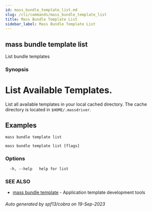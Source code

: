 ```yaml
---
id: mass_bundle_template_list.md
slug: /cli/commands/mass_bundle_template_list
title: Mass Bundle Template List
sidebar_label: Mass Bundle Template List
---
```

## mass bundle template list

List bundle templates

### Synopsis

# List Available Templates.

List all available templates in your local cached directory. The cache directory is located in `$HOME/.massdriver`.

## Examples

```shell
mass bundle template list
```


```
mass bundle template list [flags]
```

### Options

```
  -h, --help   help for list
```

### SEE ALSO

* [mass bundle template](/cli/commands/mass_bundle_template)	 - Application template development tools

###### Auto generated by spf13/cobra on 19-Sep-2023
